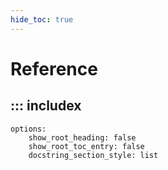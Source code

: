 ```yaml
---
hide_toc: true
---
```


# Reference

## ::: includex
    options:
        show_root_heading: false
        show_root_toc_entry: false
        docstring_section_style: list
